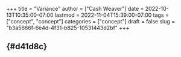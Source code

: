 +++
title = "Variance"
author = ["Cash Weaver"]
date = 2022-10-13T10:35:00-07:00
lastmod = 2022-11-04T15:39:00-07:00
tags = ["concept", "concept"]
categories = ["concept"]
draft = false
slug = "b3a5666f-6e4d-4f31-b825-10531443d2bf"
+++

##  {#d41d8c}
